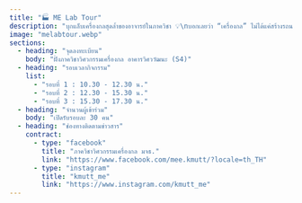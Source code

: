 ```yaml
---
title: "🏭 ME Lab Tour"
description: "บุกแล็บเครื่องกลสุดล้ำของอาจารย์ในภาควิชา 💡\nบอกเลยว่า “เครื่องกล” ไม่ได้แค่สร้างรถนะ แต่นี่คือสายวิศวะที่อยู่เบื้องหลังเทคโนโลยีล้ำ ๆ หลายอย่างเลย!\n- ESC LAB\n- Astronergy lab\n- FUTURE Lab\n- AMeF Lab\n- CERL Lab\n- Medical Robotics and Biomechanics Laboratory\n- SMART Lab"
image: "melabtour.webp"
sections:
  - heading: "จุดลงทะเบียน"
    body: "ฝั่งภาควิชาวิศวกรรมเครื่องกล อาคารวิศววัฒนะ (S4)"
  - heading: "รอบเวลากิจกรรม"
    list:
      - "รอบที่ 1 : 10.30 - 12.30 น."
      - "รอบที่ 2 : 12.30 - 15.30 น."
      - "รอบที่ 3 : 15.30 - 17.30 น."
  - heading: "จำนวนผู้เข้าร่วม"
    body: "เปิดรับรอบละ 30 คน"
  - heading: "ช่องทางติดตามข่าวสาร"
    contract:
      - type: "facebook"
        title: "ภาควิชาวิศวกรรมเครื่องกล มจธ."
        link: "https://www.facebook.com/mee.kmutt/?locale=th_TH"
      - type: "instagram"
        title: "kmutt_me"
        link: "https://www.instagram.com/kmutt_me"
---
```


